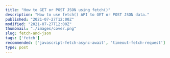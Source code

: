 ```yaml
---
title: "How to GET or POST JSON using fetch()"
description: "How to use fetch() API to GET or POST JSON data."
published: "2021-07-27T12:00Z"
modified: "2021-07-27T12:00Z"
thumbnail: "./images/cover.png"
slug: fetch-and-json
tags: ['fetch']
recommended: ['javascript-fetch-async-await', 'timeout-fetch-request']
type: post
---
```


